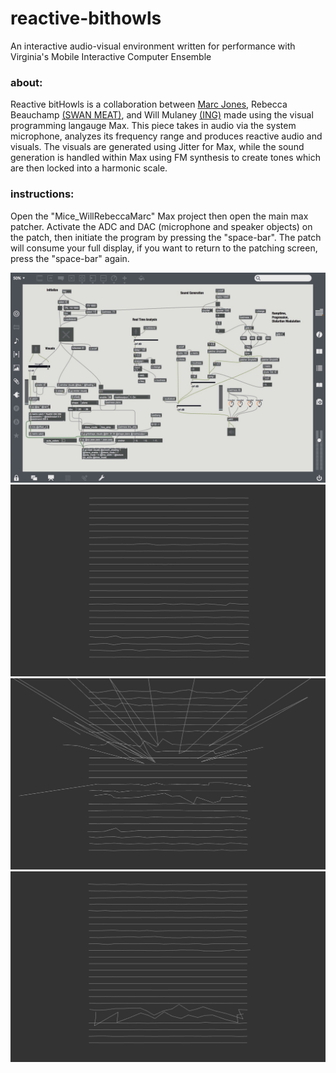 # reactive-bithowls
An interactive audio-visual environment written for performance with Virginia's Mobile Interactive Computer Ensemble

### about:
Reactive bitHowls is a collaboration between [Marc Jones](https://soundcloud.com/marcjones-67394036), Rebecca Beauchamp [(SWAN MEAT)](https://soundcloud.com/rebabeauchamp), and Will Mulaney [(ING)](https://www.facebook.com/ingthebandfromvirginia/?pnref=story.unseen-section) made using the visual programming langauge Max. This piece takes in audio via the system microphone, analyzes its frequency range and produces reactive audio and visuals. The visuals are generated using Jitter for Max, while the sound generation is handled within Max using FM synthesis to create tones which are then locked into a harmonic scale.

### instructions:
Open the "Mice_WillRebeccaMarc" Max project then open the main max patcher. Activate the ADC and DAC (microphone and speaker objects) on the patch, then initiate the program by pressing the "space-bar". The patch will consume your full display, if you want to return to the patching screen, press the "space-bar" again. 


![alt tag](https://github.com/marcjones-io/reactive-bithowls/blob/master/screenshots/maxpat%20screenshot.jpeg)
![alt tag](https://github.com/marcjones-io/reactive-bithowls/blob/master/screenshots/bithowl%20screenshot1.png)
![alt tag](https://github.com/marcjones-io/reactive-bithowls/blob/master/screenshots/bithowl%20screenshot2.png)
![alt tag](https://github.com/marcjones-io/reactive-bithowls/blob/master/screenshots/bithowl%20screenshot4.png)
